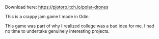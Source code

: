 Download here: https://pjotoro.itch.io/polar-drones

This is a crappy jam game I made in Odin.

This game was part of why I realized college was a bad idea for me. I had no time to undertake genuinely interesting projects.

